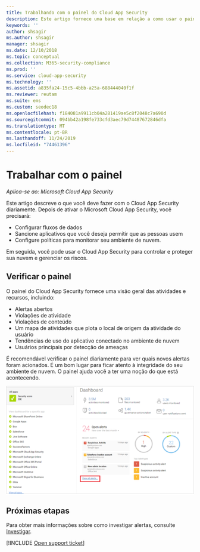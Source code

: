 ```yaml
---
title: Trabalhando com o painel do Cloud App Security
description: Este artigo fornece uma base em relação a como usar o painel do Cloud App Security.
keywords: ''
author: shsagir
ms.author: shsagir
manager: shsagir
ms.date: 12/10/2018
ms.topic: conceptual
ms.collection: M365-security-compliance
ms.prod: ''
ms.service: cloud-app-security
ms.technology: ''
ms.assetid: a835fa24-15c5-4bbb-a25a-688444040f1f
ms.reviewer: reutam
ms.suite: ems
ms.custom: seodec18
ms.openlocfilehash: f184081a9911cb04a281419ae5c8f2048c7a690d
ms.sourcegitcommit: 094bb42a198fe733cfd3aec79d74487672846dfa
ms.translationtype: MT
ms.contentlocale: pt-BR
ms.lasthandoff: 11/24/2019
ms.locfileid: "74461396"
---
```

# <a name="working-with-the-dashboard"></a>Trabalhar com o painel

*Aplica-se ao: Microsoft Cloud App Security*

Este artigo descreve o que você deve fazer com o Cloud App Security diariamente.  Depois de ativar o Microsoft Cloud App Security, você precisará:

- Configurar fluxos de dados
- Sancione aplicativos que você deseja permitir que as pessoas usem 
- Configure políticas para monitorar seu ambiente de nuvem. 

Em seguida, você pode usar o Cloud App Security para controlar e proteger sua nuvem e gerenciar os riscos.  



## <a name="check-the-dashboard"></a>Verificar o painel  
O painel do Cloud App Security fornece uma visão geral das atividades e recursos, incluindo:

- Alertas abertos
- Violações de atividade
- Violações de conteúdo
- Um mapa de atividades que plota o local de origem da atividade do usuário
- Tendências de uso do aplicativo conectado no ambiente de nuvem
- Usuários principais por detecção de ameaças

É recomendável verificar o painel diariamente para ver quais novos alertas foram acionados. É um bom lugar para ficar atento à integridade do seu ambiente de nuvem. O painel ajuda você a ter uma noção do que está acontecendo.  

![Painel do Cloud App Security](./media/dashboard.png "painel")  


## <a name="next-steps"></a>Próximas etapas  
Para obter mais informações sobre como investigar alertas, consulte [Investigar](investigate.md).  

[!INCLUDE [Open support ticket](includes/support.md)]  
